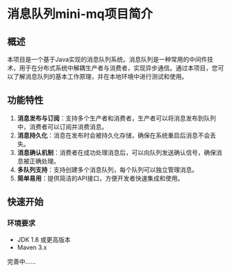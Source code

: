 # 消息队列mini-mq项目简介

## 概述
本项目是一个基于Java实现的消息队列系统。消息队列是一种常用的中间件技术，用于在分布式系统中解耦生产者与消费者，实现异步通信。通过本项目，您可以了解消息队列的基本工作原理，并在本地环境中进行测试和使用。

## 功能特性
1. **消息发布与订阅**：支持多个生产者和消费者，生产者可以将消息发布到队列中，消费者可以订阅并消费消息。
2. **消息持久化**：消息在发布时会被持久化存储，确保在系统重启后消息不会丢失。
3. **消息确认机制**：消费者在成功处理消息后，可以向队列发送确认信号，确保消息被正确处理。
4. **多队列支持**：支持创建多个消息队列，每个队列可以独立管理消息。
5. **简单易用**：提供简洁的API接口，方便开发者快速集成和使用。

## 快速开始

### 环境要求
- JDK 1.8 或更高版本
- Maven 3.x





完善中......

